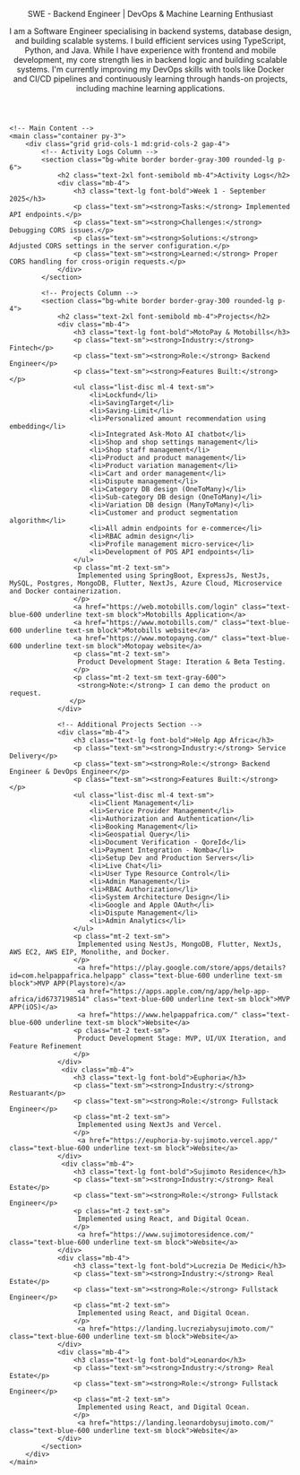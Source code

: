 <html lang="en">
<head>
    <meta charset="UTF-8">
    <meta name="viewport" content="width=device-width, initial-scale=1.0">
    <link rel="stylesheet" href="https://cdnjs.cloudflare.com/ajax/libs/tailwindcss/2.2.19/tailwind.min.css">
    <script src="https://kit.fontawesome.com/a076d05399.js" crossorigin="anonymous"></script>
    <link rel="stylesheet" href="https://cdnjs.cloudflare.com/ajax/libs/font-awesome/5.15.4/css/all.min.css">
</head>
<body class="bg-white text-black font-sans">
    <!-- Header -->
    <header class="text-center pb-10 border-b border-gray-300">
        <p class="text-xl mt-2 font-light text-justify">SWE - Backend Engineer | DevOps & Machine Learning Enthusiast</p>
        <!-- Social Links -->
        <div class="flex justify-start mt-4 space-x-6">
            <a href="https://www.linkedin.com/in/hampoechebede" class="text-xl text-blue-600" target="_blank"><i class="fab fa-linkedin"></i></a>
            <a href="https://github.com/bedehampo" class="text-xl text-gray-900" target="_blank"><i class="fab fa-github"></i></a>
            <a href="mailto:hampoherobede@gmail.com" class="text-xl text-red-600" target="_blank"><i class="fas fa-envelope"></i></a>
            <a href="https://dev.to/bede_hampo" class="text-xl text-black" target="_blank"><i class="fab fa-dev"></i></a>
            <a href="https://www.youtube.com/@bede_hampo" class="text-xl text-red-500" target="_blank"><i class="fab fa-youtube"></i></a>
            <a href="https://www.instagram.com/bede_hampo/" class="text-primary text-decoration-none border-0" target="_blank"><i class="fab fa-instagram"></i></a>
        </div>
        <p class="text-l mt-2 font-light text-justify max-w-4xl">I am a Software Engineer specialising in backend systems, database design, and building scalable systems. I build efficient services using TypeScript, Python, and Java. While I have experience with frontend and mobile development, my core strength lies in backend logic and building scalable systems. I'm currently improving my DevOps skills with tools like Docker and CI/CD pipelines and continuously learning through hands-on projects, including machine learning applications.</p>
    </header>

    <!-- Main Content -->
    <main class="container py-3">
        <div class="grid grid-cols-1 md:grid-cols-2 gap-4">
            <!-- Activity Logs Column -->
            <section class="bg-white border border-gray-300 rounded-lg p-6">
                <h2 class="text-2xl font-semibold mb-4">Activity Logs</h2>
                <div class="mb-4">
                    <h3 class="text-lg font-bold">Week 1 - September 2025</h3>
                    <p class="text-sm"><strong>Tasks:</strong> Implemented API endpoints.</p>
                    <p class="text-sm"><strong>Challenges:</strong> Debugging CORS issues.</p>
                    <p class="text-sm"><strong>Solutions:</strong> Adjusted CORS settings in the server configuration.</p>
                    <p class="text-sm"><strong>Learned:</strong> Proper CORS handling for cross-origin requests.</p>
                </div>
            </section>

            <!-- Projects Column -->
            <section class="bg-white border border-gray-300 rounded-lg p-4">
                <h2 class="text-2xl font-semibold mb-4">Projects</h2>
                <div class="mb-4">
                    <h3 class="text-lg font-bold">MotoPay & Motobills</h3>
                    <p class="text-sm"><strong>Industry:</strong> Fintech</p>
                    <p class="text-sm"><strong>Role:</strong> Backend Engineer</p>
                    <p class="text-sm"><strong>Features Built:</strong></p>
                    <ul class="list-disc ml-4 text-sm">
                        <li>Lockfund</li>
                        <li>SavingTarget</li>
                        <li>Saving-Limit</li>
                        <li>Personalized amount recommendation using embedding</li>
                        <li>Integrated Ask-Moto AI chatbot</li>
                        <li>Shop and shop settings management</li>
                        <li>Shop staff management</li>
                        <li>Product and product management</li>
                        <li>Product variation management</li>
                        <li>Cart and order management</li>
                        <li>Dispute management</li>
                        <li>Category DB design (OneToMany)</li>
                        <li>Sub-category DB design (OneToMany)</li>
                        <li>Variation DB design (ManyToMany)</li>
                        <li>Customer and product segmentation algorithm</li>
                        <li>All admin endpoints for e-commerce</li>
                        <li>RBAC admin design</li>
                        <li>Profile management micro-service</li>
                        <li>Development of POS API endpoints</li>
                    </ul>
                    <p class="mt-2 text-sm">
                     Implemented using SpringBoot, ExpressJs, NestJs, MySQL, Postgres, MongoDB, Flutter, NextJs, Azure Cloud, Microservice and Docker containerization.
                    </p>
                    <a href="https://web.motobills.com/login" class="text-blue-600 underline text-sm block">Motobills Application</a>
                    <a href="https://www.motobills.com/" class="text-blue-600 underline text-sm block">Motobills website</a>
                    <a href="https://www.motopayng.com/" class="text-blue-600 underline text-sm block">Motopay website</a>
                    <p class="mt-2 text-sm">
                     Product Development Stage: Iteration & Beta Testing.
                    </p>
                    <p class="mt-2 text-sm text-gray-600">
                     <strong>Note:</strong> I can demo the product on request.
                   </p>
                </div>

                <!-- Additional Projects Section -->
                <div class="mb-4">
                    <h3 class="text-lg font-bold">Help App Africa</h3>
                    <p class="text-sm"><strong>Industry:</strong> Service Delivery</p>
                    <p class="text-sm"><strong>Role:</strong> Backend Engineer & DevOps Engineer</p>
                    <p class="text-sm"><strong>Features Built:</strong></p>
                    <ul class="list-disc ml-4 text-sm">
                        <li>Client Management</li>
                        <li>Service Provider Management</li>
                        <li>Authorization and Authentication</li>
                        <li>Booking Management</li>
                        <li>Geospatial Query</li>
                        <li>Document Verification - QoreId</li>
                        <li>Payment Integration - Nomba</li>
                        <li>Setup Dev and Production Servers</li>
                        <li>Live Chat</li>
                        <li>User Type Resource Control</li>
                        <li>Admin Management</li>
                        <li>RBAC Authorization</li>
                        <li>System Architecture Design</li>
                        <li>Google and Apple OAuth</li>
                        <li>Dispute Management</li>
                        <li>Admin Analytics</li>
                    </ul>
                    <p class="mt-2 text-sm">
                     Implemented using NestJs, MongoDB, Flutter, NextJs, AWS EC2, AWS EIP, Monolithe, and Docker.
                    </p>
                     <a href="https://play.google.com/store/apps/details?id=com.helpappafrica.helpapp" class="text-blue-600 underline text-sm block">MVP APP(Playstore)</a>
                     <a href="https://apps.apple.com/ng/app/help-app-africa/id6737198514" class="text-blue-600 underline text-sm block">MVP APP(iOS)</a>
                     <a href="https://www.helpappafrica.com/" class="text-blue-600 underline text-sm block">Website</a>
                    <p class="mt-2 text-sm">
                     Product Development Stage: MVP, UI/UX Iteration, and Feature Refinement
                    </p>
                </div>
                 <div class="mb-4">
                    <h3 class="text-lg font-bold">Euphoria</h3>
                    <p class="text-sm"><strong>Industry:</strong> Restuarant</p>
                    <p class="text-sm"><strong>Role:</strong> Fullstack Engineer</p>
                    <p class="mt-2 text-sm">
                     Implemented using NextJs and Vercel.
                    </p>
                     <a href="https://euphoria-by-sujimoto.vercel.app/" class="text-blue-600 underline text-sm block">Website</a>
                </div>
                 <div class="mb-4">
                    <h3 class="text-lg font-bold">Sujimoto Residence</h3>
                    <p class="text-sm"><strong>Industry:</strong> Real Estate</p>
                    <p class="text-sm"><strong>Role:</strong> Fullstack Engineer</p>
                    <p class="mt-2 text-sm">
                     Implemented using React, and Digital Ocean.
                    </p>
                     <a href="https://www.sujimotoresidence.com/" class="text-blue-600 underline text-sm block">Website</a>
                </div>
                <div class="mb-4">
                    <h3 class="text-lg font-bold">Lucrezia De Medici</h3>
                    <p class="text-sm"><strong>Industry:</strong> Real Estate</p>
                    <p class="text-sm"><strong>Role:</strong> Fullstack Engineer</p>
                    <p class="mt-2 text-sm">
                     Implemented using React, and Digital Ocean.
                    </p>
                     <a href="https://landing.lucreziabysujimoto.com/" class="text-blue-600 underline text-sm block">Website</a>
                </div>
                <div class="mb-4">
                    <h3 class="text-lg font-bold">Leonardo</h3>
                    <p class="text-sm"><strong>Industry:</strong> Real Estate</p>
                    <p class="text-sm"><strong>Role:</strong> Fullstack Engineer</p>
                    <p class="mt-2 text-sm">
                     Implemented using React, and Digital Ocean.
                    </p>
                     <a href="https://landing.leonardobysujimoto.com/" class="text-blue-600 underline text-sm block">Website</a>
                </div>
            </section>
        </div>
    </main>
</body>
</html>
